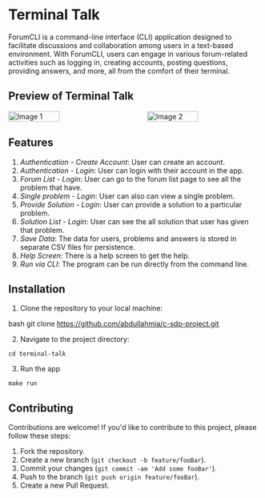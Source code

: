# Terminal Talk

ForumCLI is a command-line interface (CLI) application designed to facilitate discussions and collaboration among users in a text-based environment. With ForumCLI, users can engage in various forum-related activities such as logging in, creating accounts, posting questions, providing answers, and more, all from the comfort of their terminal.

## Preview of Terminal Talk
<div style="display: flex; justify-content: space-between;">
    <img src="https://github-production-user-asset-6210df.s3.amazonaws.com/57964315/327927864-dcd0eb54-03f5-4c6e-93de-c6e8b89e894a.png?X-Amz-Algorithm=AWS4-HMAC-SHA256&X-Amz-Credential=AKIAVCODYLSA53PQK4ZA%2F20240504%2Fus-east-1%2Fs3%2Faws4_request&X-Amz-Date=20240504T062508Z&X-Amz-Expires=300&X-Amz-Signature=5b92a517ca6ceff4378668ef2b925a2303849594313a9c49cb001e766aa8c8fd&X-Amz-SignedHeaders=host&actor_id=57964315&key_id=0&repo_id=778438980" alt="Image 1" width="45%">
    <img src="https://github-production-user-asset-6210df.s3.amazonaws.com/57964315/327927846-85fbb8a5-fdbe-41d6-9b79-6fe6734239cc.png?X-Amz-Algorithm=AWS4-HMAC-SHA256&X-Amz-Credential=AKIAVCODYLSA53PQK4ZA%2F20240504%2Fus-east-1%2Fs3%2Faws4_request&X-Amz-Date=20240504T062450Z&X-Amz-Expires=300&X-Amz-Signature=b28044532d1e8b316e32dc708dfa201f1c83752413207e3d3327fa59858d7a76&X-Amz-SignedHeaders=host&actor_id=57964315&key_id=0&repo_id=778438980" alt="Image 2" width="45%">
</div>

## Features

1. *Authentication - Create Account*: User can create an account.
2. *Authentication - Login*: User can login with their account in the app.
3. *Forum List - Login*: User can go to the forum list page to see all the problem that have.
4. *Single problem - Login*: User can also can view a single problem.
5. *Provide Solution - Login*: User can provide a solution to a particular problem.
7. *Solution List - Login*: User can see the all solution that user has given that problem.
8. *Save Data*: The data for users, problems and answers is stored in separate CSV files for persistence.
9. *Help Screen*: There is a help screen to get the help.
10. *Run via CLI*: The program can be run directly from the command line.


## Installation

1. Clone the repository to your local machine:

bash
git clone https://github.com/abdullahmia/c-sdp-project.git


2. Navigate to the project directory:
```
cd terminal-talk
```

3. Run the app
```
make run
```

## Contributing

Contributions are welcome! If you'd like to contribute to this project, please follow these steps:

1. Fork the repository.
2. Create a new branch (`git checkout -b feature/fooBar`).
3. Commit your changes (`git commit -am 'Add some fooBar'`).
4. Push to the branch (`git push origin feature/fooBar`).
5. Create a new Pull Request.